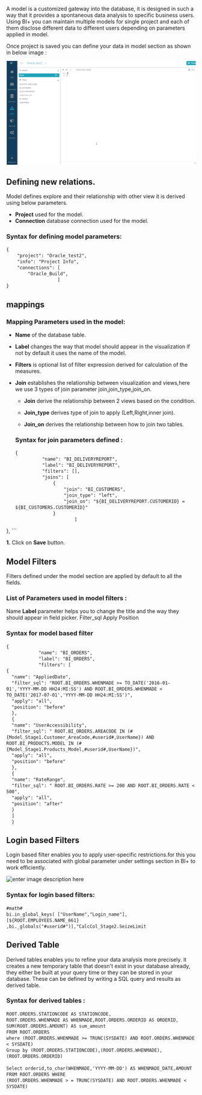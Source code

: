 
A model is a customized gateway into the database, it is designed in such a way that it provides a spontaneous data analysis to specific business users.
Using BI+ you can maintain multiple models for single project and each of them disclose different data to different users depending on parameters applied in model. 

 Once project is saved you can define your data in model section as shown in below image :
 
![enter image description here](https://raw.githubusercontent.com/sv18042016/fp1/ca01fdfd9787082af897b153cb9bb2e74a97c099/images/model_new.png)
 
## Defining new relations. 

Model defines explore and their relationship with other view it is derived using below parameters.

- **Project** used for the model.
- **Connection** database connection used for the model.

### Syntax for defining model parameters:
```
{
	"project": "Oracle_test2",
	"info": "Project Info",
	"connections": [
		"Oracle_Build",
                   ]
}
``` 
## mappings

### Mapping Parameters used in the model:

- **Name** of the database table.

- **Label** changes the way that model should appear in the visualization if not by default it uses the name of the model.

- **Filters** is optional list of filter expression derived for calculation of the measures.

- **Join** establishes the relationship between visualization and views,here we use 3 types of join parameter join,join_type,join_on.

  - **Join** derive the relationship between 2 views based on the condition.
  
  - **Join_type** derives type of join to apply (Left,Right,inner join).
  
  - **Join_on** derives the relationship between how to join two tables.
  
  ### Syntax for join parameters defined :
  
  ```
  {
			"name": "BI_DELIVERYREPORT",
			"label": "BI_DELIVERYREPORT",
			"filters": [],
			"joins": [
				{
					"join": "BI_CUSTOMERS",
					"join_type": "left",
					"join_on": "${BI_DELIVERYREPORT.CUSTOMERID} = ${BI_CUSTOMERS.CUSTOMERID}"
				}
			            ]
},
		```
		
**1.** Click on **Save** button.

## Model Filters

Filters defined under the model section are applied by default to all the fields.

### List of Parameters used in model filters :
Name 
**Label** parameter helps you to change the title and the way they should appear in field picker.
Filter_sql
Apply
Position

### Syntax for model based filter
```
{
			"name": "BI_ORDERS",
			"label": "BI_ORDERS",
			"filters": [
{
  "name": "AppliedDate",
  "filter_sql": "ROOT.BI_ORDERS.WHENMADE >= TO_DATE('2016-01-01','YYYY-MM-DD HH24:MI:SS') AND ROOT.BI_ORDERS.WHENMADE < TO_DATE('2017-07-01','YYYY-MM-DD HH24:MI:SS')",
  "apply": "all",
  "position": "before"
  },
  {
  "name": "UserAccessibility",
  "filter_sql": " ROOT.BI_ORDERS.AREACODE IN (#{Model_Stage1.Customer_AreaCode,#userid#,UserName}) AND ROOT.BI_PRODUCTS.MODEL IN (#{Model_Stage1.Products_Model,#userid#,UserName})",
  "apply": "all",
  "position": "before"
  },
  {
  "name": "RateRange",
  "filter_sql": " ROOT.BI_ORDERS.RATE >= 200 AND ROOT.BI_ORDERS.RATE < 500",
  "apply": "all",
  "position": "after"
  }
  ]
  }
  ``` 
  
## Login based Filters

Login based filter enables you to apply user-specific restrictions.for this you need to be associated with global parameter under settings section in BI+ to work efficiently.

![enter image description here](https://raw.githubusercontent.com/sv18042016/fp1/05f4f8072b85b8252c162bcf0d494351bd30b232/images/login_based_filters.png)

### Syntax for login based filters:
```
#math#
bi.in_global_keys( ["UserName","Login_name"],[${ROOT.EMPLOYEES.NAME_661} 
,bi._globals("#userid#")],"CalcCol_Stage2.SeizeLimit

```
## Derived Table

Derived tables enables you to refine your data analysis more precisely. it creates a new temporary table that doesn't exist in your database already, they either be built at your query time or they can be stored in your database. These can be defined by writing a SQL query and results as derived table.

### Syntax for derived tables :

```select
ROOT.ORDERS.STATIONCODE AS STATIONCODE,
ROOT.ORDERS.WHENMADE AS WHENMADE,ROOT.ORDERS.ORDERID AS ORDERID,
SUM(ROOT.ORDERS.AMOUNT) AS sum_amount
FROM ROOT.ORDERS
where (ROOT.ORDERS.WHENMADE >= TRUNC(SYSDATE) AND ROOT.ORDERS.WHENMADE < SYSDATE)
Group by (ROOT.ORDERS.STATIONCODE),(ROOT.ORDERS.WHENMADE),(ROOT.ORDERS.ORDERID)

Select orderid,to_char(WHENMADE,'YYYY-MM-DD') AS WHENMADE_DATE,AMOUNT FROM ROOT.ORDERS WHERE 
(ROOT.ORDERS.WHENMADE > = TRUNC(SYSDATE) AND ROOT.ORDERS.WHENMADE < SYSDATE)
``` 
<!--stackedit_data:
eyJoaXN0b3J5IjpbLTEzODM5NDE0OTddfQ==
-->